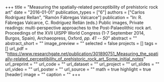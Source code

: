 +++
title = "Measuring the spatially-related perceptibility of prehistoric rock art"
date = "2016-01-01"
publication_types = ["6"]
authors = ["Carlos Rodríguez Rellan", "Ramón Fábregas Valcarce"]
publication = "In: R. Fábregas Valcarce, C. Rodríguez Rellán (eds.) Public images, Private readings: multi-perspective approaches to the Post-Palaeolithic rock art. Proceedings of the XVII UISPP World Congress (1-7 September 2014, Burgos, Spain), Archaeopress, Oxford, _pp. 41 -- 50_"
abstract = ""
abstract_short = ""
image_preview = ""
selected = false
projects = []
tags = []
url_pdf = "https://www.researchgate.net/publication/301890751_Measuring_the_spatially-related_perceptibility_of_prehistoric_rock_art_Some_initial_notes"
url_preprint = ""
url_code = ""
url_dataset = ""
url_project = ""
url_slides = ""
url_video = ""
url_poster = ""
url_source = ""
math = true
highlight = true
[header]
image = ""
caption = ""
+++
